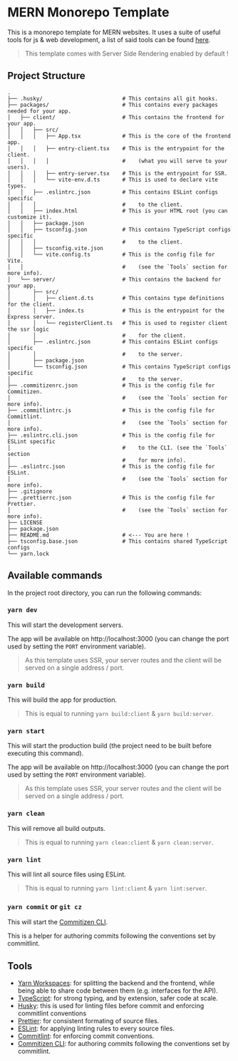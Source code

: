 # MERN Monorepo Template

This is a monorepo template for MERN websites. It uses a suite of useful tools for js & web development, a list of said tools can be found [here](#tools).

> This template comes with Server Side Rendering enabled by default !

## Project Structure

```
.
├── .husky/                         # This contains all git hooks.
├── packages/                       # This contains every packages needed for your app.
│   ├── client/                     # This contains the frontend for your app.
│   │   ├── src/
│   │   │   ├── App.tsx             # This is the core of the frontend app.
│   │   │   ├── entry-client.tsx    # This is the entrypoint for the client.
│   │   │   │                       #    (what you will serve to your users).
│   │   │   ├── entry-server.tsx    # This is the entrypoint for SSR.
│   │   │   └── vite-env.d.ts       # This is used to declare vite types.
│   │   ├── .eslintrc.json          # This contains ESLint configs specific
│   │   │                           #    to the client.
│   │   ├── index.html              # This is your HTML root (you can customize it).
│   │   ├── package.json
│   │   ├── tsconfig.json           # This contains TypeScript configs specific
│   │   │                           #    to the client.
│   │   ├── tsconfig.vite.json
│   │   └── vite.config.ts          # This is the config file for Vite.
│   │                               #    (see the `Tools` section for more info).
│   └── server/                     # This contains the backend for your app.
│       ├── src/
│       │   ├── client.d.ts         # This contains type definitions for the client.
│       │   ├── index.ts            # This is the entrypoint for the Express server.
│       │   └── registerClient.ts   # This is used to register client the ssr logic
│       │                           #    for the client.
│       ├── .eslintrc.json          # This contains ESLint configs specific
│       │                           #    to the server.
│       ├── package.json
│       └── tsconfig.json           # This contains TypeScript configs specific
│                                   #    to the server.
├── .commitizenrc.json              # This is the config file for Commitizen.
│                                   #    (see the `Tools` section for more info).
├── .commitlintrc.js                # This is the config file for Commitlint.
│                                   #    (see the `Tools` section for more info).
├── .eslintrc.cli.json              # This is the config file for ESLint specific
│                                   #    to the CLI. (see the `Tools` section
│                                   #    for more info).
├── .eslintrc.json                  # This is the config file for ESLint.
│                                   #    (see the `Tools` section for more info).
├── .gitignore
├── .prettierrc.json                # This is the config file for Prettier.
│                                   #    (see the `Tools` section for more info).
├── LICENSE
├── package.json
├── README.md                       # <--- You are here !
├── tsconfig.base.json              # This contains shared TypeScript configs
└── yarn.lock
```

## Available commands

In the project root directory, you can run the following commands:

### `yarn dev`

This will start the development servers.

The app will be available on http://localhost:3000 (you can change the port used by setting the `PORT` environment variable).

> As this template uses SSR, your server routes and the client will be served on a single address / port.

### `yarn build`

This will build the app for production.

> This is equal to running `yarn build:client` & `yarn build:server`.

### `yarn start`

This will start the production build (the project need to be built before executing this command).

The app will be available on http://localhost:3000 (you can change the port used by setting the `PORT` environment variable).

> As this template uses SSR, your server routes and the client will be served on a single address / port.

### `yarn clean`

This will remove all build outputs.

> This is equal to running `yarn clean:client` & `yarn clean:server`.

### `yarn lint`

This will lint all source files using ESLint.

> This is equal to running `yarn lint:client` & `yarn lint:server`.

### `yarn commit` or `git cz`

This will start the [Commitizen CLI](https://github.com/commitizen/cz-cli).

This is a helper for authoring commits following the conventions set by commitlint.

## Tools

- [Yarn Workspaces](https://classic.yarnpkg.com/lang/en/docs/workspaces/): for splitting the backend and the frontend, while being able to share code between them (e.g. interfaces for the API).
- [TypeScript](https://www.typescriptlang.org/): for strong typing, and by extension, safer code at scale.
- [Husky](https://typicode.github.io/husky/): this is used for linting files before commit and enforcing commitlint conventions
- [Prettier](https://prettier.io/): for consistent formating of source files.
- [ESLint](https://eslint.org/): for applying linting rules to every source files.
- [Commitlint](https://commitlint.js.org/): for enforcing commit conventions.
- [Commitizen CLI](https://github.com/commitizen/cz-cli): for authoring commits following the conventions set by commitlint.
